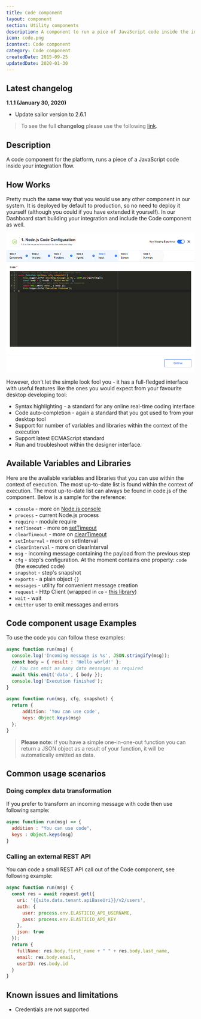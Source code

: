 ```yaml
---
title: Code component
layout: component
section: Utility components
description: A component to run a pice of JavaScript code inside the integration.
icon: code.png
icontext: Code component
category: Code component
createdDate: 2015-09-25
updatedDate: 2020-01-30
---
```


## Latest changelog

**1.1.1 (January 30, 2020)**

* Update sailor version to 2.6.1

> To see the full **changelog** please use the following [link](/components/code/changelog).

## Description

A code component for the platform, runs a piece of a JavaScript code inside your
integration flow.

## How Works

Pretty much the same way that you would use any other component in our system.
It is deployed by default to production, so no need to deploy it yourself
(although you could if you have extended it yourself). In our Dashboard start
building your integration and include the Code component as well.

![Node.js interface](img/code-input.png)

However, don't let the simple look fool you - it has a full-fledged interface
with useful features like the ones you would expect from your
favourite desktop developing tool:

*   Syntax highlighting - a standard for any online real-time coding interface
*   Code auto-completion - again a standard that you got used to from your desktop tool
*   Support for number of variables and libraries within the context of the execution
*   Support latest ECMAScript standard
*   Run and troubleshoot within the designer interface.

## Available Variables and Libraries

Here are the available variables and libraries that you can use within the context
of execution. The most up-to-date list is found within the context of execution.
The most up-to-date list can always be found in code.js of the component. Below
is a sample for the reference:

-   `console` - more on [Node.js console](https://nodejs.org/dist/latest-v5.x/docs/api/console.html)
-   `process` - current Node.js process
-   `require` - module require
-   `setTimeout` - more on [setTimeout](https://nodejs.org/dist/latest-v5.x/docs/api/timers.html)
-   `clearTimeout` - more on [clearTimeout](https://nodejs.org/dist/latest-v5.x/docs/api/timers.html)
-   `setInterval` - more on setInterval
-   `clearInterval` - more on clearInterval
-   `msg` - incoming message containing the payload from the previous step
-   `cfg` - step's configuration. At the moment contains one property: `code` (the executed code)
-   `snapshot` - step's snapshot
-   `exports` - a plain object `{}`
-   `messages` - utility for convenient message creation
-   `request` - Http Client (wrapped in `co` - [this library](https://www.npmjs.com/package/co-request))
-   `wait` - wait
-   `emitter` user to emit messages and errors

## Code component usage Examples

To use the code you can follow these examples:


```javascript
async function run(msg) {
  console.log('Incoming message is %s', JSON.stringify(msg));
  const body = { result : 'Hello world!' };
  // You can emit as many data messages as required
  await this.emit('data', { body });
  console.log('Execution finished');
}
```

```javascript
async function run(msg, cfg, snapshot) {
  return {
      addition: 'You can use code',
      keys: Object.keys(msg)
  };
}
```

> **Please note:** if you have a simple one-in-one-out function you can return a
> JSON object as a result of your function, it will be automatically emitted as data.

## Common usage scenarios

### Doing complex data transformation

If you prefer to transform an incoming message with code then use following sample:

```javascript
async function run(msg) => {
  addition : "You can use code",
  keys : Object.keys(msg)
}
```

### Calling an external REST API

You can code a small REST API call out of the Code component, see
following example:

```javascript
async function run(msg) {
  const res = await request.get({
    uri: '{{site.data.tenant.apiBaseUri}}/v2/users',
    auth: {
      user: process.env.ELASTICIO_API_USERNAME,
      pass: process.env.ELASTICIO_API_KEY
    },
    json: true
  });
  return {
    fullName: res.body.first_name + " " + res.body.last_name,
    email: res.body.email,
    userID: res.body.id
  }
}
```

## Known issues and limitations

-   Credentials are not supported
